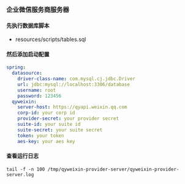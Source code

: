 ### 企业微信服务商服务器

#### 先执行数据库脚本
- resources/scripts/tables.sql

#### 然后添加启动配置
```yaml
spring:
  datasource:
    driver-class-name: com.mysql.cj.jdbc.Driver
    url: jdbc:mysql://localhost:3306/database
    username: root
    password: 123456
  qyweixin:
    server-host: https://qyapi.weixin.qq.com
    corp-id: your corp id
    provider-secret: your provider secret
    suite-id: your suite id
    suite-secret: your suite secret
    token: your token
    aes-key: your aes key
```

#### 查看运行日志
```shell
tail -f -n 100 /tmp/qyweixin-provider-server/qyweixin-provider-server.log
```